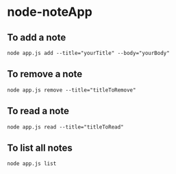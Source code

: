 # node-noteApp
## To add a note
` node app.js add --title="yourTitle" --body="yourBody" `

## To remove a note
` node app.js remove --title="titleToRemove" `

## To read a note
` node app.js read --title="titleToRead" `

## To list all notes
` node app.js list `
